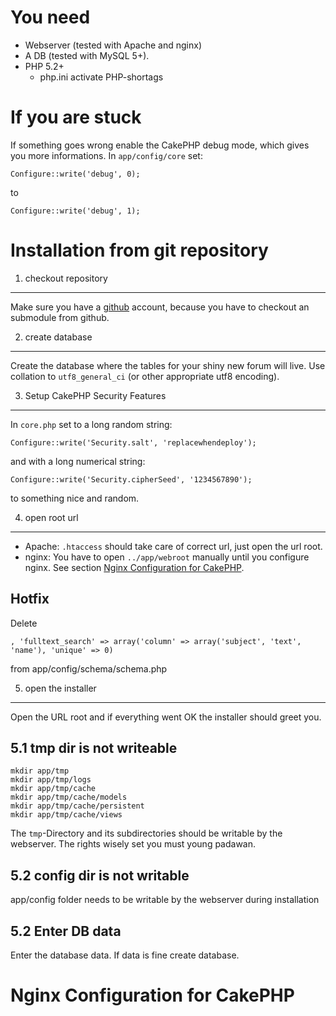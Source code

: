 You need
========

- Webserver (tested with Apache and nginx)
- A DB (tested with MySQL 5+).
- PHP 5.2+
    - php.ini activate PHP-shortags

If you are stuck
================

If something goes wrong enable the CakePHP debug mode, which gives you more informations. In `app/config/core` set:

	Configure::write('debug', 0);

to

	Configure::write('debug', 1);


Installation from git repository
================================


1. checkout repository
----------------------

Make sure you have a [github](http://github.com/) account, because you have to checkout an submodule from github.


2. create database
------------------

Create the database where the tables for your shiny new forum will live. Use collation to `utf8_general_ci` (or other appropriate utf8 encoding).

3. Setup CakePHP Security Features
----------------------------------

In `core.php` set to a long random string:
    
    Configure::write('Security.salt', 'replacewhendeploy');
    
and with a long numerical string:

    Configure::write('Security.cipherSeed', '1234567890');

to something nice and random.

4. open root url
----------------

- Apache: `.htaccess` should take care of correct url, just open the url root.
- nginx: You have to open `../app/webroot` manually until you configure nginx. See section [Nginx Configuration for CakePHP](#NginxConfigurationForCakePHP).


Hotfix
------

Delete

    , 'fulltext_search' => array('column' => array('subject', 'text', 'name'), 'unique' => 0)
    
from app/config/schema/schema.php


5. open the installer
---------------------

Open the URL root and if everything went OK the installer should greet you.

5.1 tmp dir is not writeable
----------------------------

    mkdir app/tmp
    mkdir app/tmp/logs
    mkdir app/tmp/cache
    mkdir app/tmp/cache/models
    mkdir app/tmp/cache/persistent
    mkdir app/tmp/cache/views

    
The `tmp`-Directory and its subdirectories should be writable by the webserver. The rights wisely set you must young padawan.

    
5.2 config dir is not writable
------------------------------

app/config folder needs to be writable by the webserver during installation
    
    
5.2 Enter DB data
-----------------

Enter the database data. If data is fine create database.


Nginx Configuration for CakePHP <a name="NginxConfigurationForCakePHP"/>
===============================


